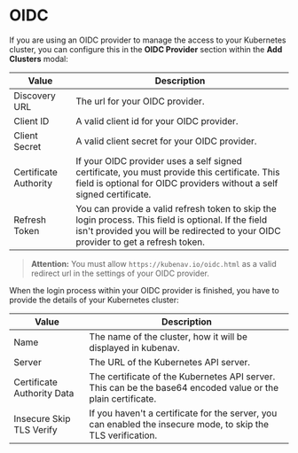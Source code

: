 # OIDC

If you are using an OIDC provider to manage the access to your Kubernetes cluster, you can configure this in the **OIDC Provider** section within the **Add Clusters** modal:

| Value | Description |
| ----- | ----------- |
| Discovery URL | The url for your OIDC provider. |
| Client ID | A valid client id for your OIDC provider. |
| Client Secret | A valid client secret for your OIDC provider. |
| Certificate Authority | If your OIDC provider uses a self signed certificate, you must provide this certificate. This field is optional for OIDC providers without a self signed certificate. |
| Refresh Token | You can provide a valid refresh token to skip the login process. This field is optional. If the field isn't provided you will be redirected to your OIDC provider to get a refresh token. |

> **Attention:** You must allow `https://kubenav.io/oidc.html` as a valid redirect url in the settings of your OIDC provider.

When the login process within your OIDC provider is finished, you have to provide the details of your Kubernetes cluster:

| Value | Description |
| ----- | ----------- |
| Name | The name of the cluster, how it will be displayed in kubenav. |
| Server | The URL of the Kubernetes API server. |
| Certificate Authority Data | The certificate of the Kubernetes API server. This can be the base64 encoded value or the plain certificate. |
| Insecure Skip TLS Verify | If you haven't a certificate for the server, you can enabled the insecure mode, to skip the TLS verification. |
